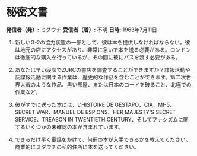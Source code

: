 # 秘密文書

**発信者（発）:** ミダウチ
**受信者（着）:** 不明
**日時:** 1963年7月11日

1. 新しいG-2の協力状態の一部として、彼は本を提供しなければならない。彼は地元の店にアクセスがあり、非常に急いで本を送る必要がある。ロンドンは徹底的な購入を行っているが、その間に彼にパスを渡す必要がある。

2. あなたは早い段階でZURCの書店を調査することができますか？諜報活動や反諜報活動に関する作業は、歴史的な作品を含むことができます。第二次世界大戦のような作品、黒い部屋、または日本のコードを破ること、北極での作業など。

3. 彼がすでに送った本には、L'HISTOIRE DE GESTAPO、CIA、MI-5、SECRET WAR、MANUEL DE ESPIONS、HER MAJESTY'S SECRET SERVICE、TREASON IN TWENTIETH CENTURY、そしてファシズムに関するいくつかの未確認の本が含まれています。

4. できるだけ早く電話をかけて、何冊の本が入手できるかを教えてください。商業的にミダウチの私的住所に本を送ってください。